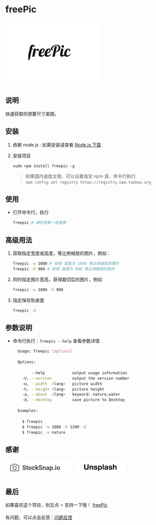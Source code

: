 # freePic

![freePic](./img/freepic.png)

## 说明

快速获取你想要尺寸美图。

## 安装
1. 依赖 node.js : 如需安装请查看 [Node.js 下载](https://nodejs.org/en/download/)

2. 安装项目

    ```
    sudo npm install freepic -g
    ```

    > 如果国内速度太慢，可以设置淘宝 npm 源，命令行执行  
    > `npm config set registry https://registry.npm.taobao.org`

## 使用

- 打开命令行，执行

    ```bash
    freepic # 随机获取一张美图
    ```

## 高级用法

1. 获取指定宽度或高度，等比例缩放的图片，例如：

    ```bash
    freepic -w 1080 # 获得 宽度为 1080 等比例缩放的图片
    freepic -h 900 # 获得 高度为 900 等比例缩放的图片
    ```

2. 同时指定图片宽高，获得裁切后的图片，例如
    ```bash
    freepic -w 1080 -h 900
    ```

3. 指定保存到桌面
    ```bash
    freepic -d
    ```

## 参数说明

- 命令行执行：`freepic --help` 查看参数详情

  ```bash
    Usage: freepic [options]

    Options:

          --help            output usage information
      -V, --version         output the version number
      -w, --width  <lang>   picture width
      -h, --height <lang>   picture height
      -a, --about  <lang>   keyword: nature,water
      -d, --desktop         save picture to Desktop

    Examples:

      $ freepic
      $ freepic -w 1600 -h 1200 -d
      $ freepic -a nature
  ```

## 感谢
<a href=""><img src="./img/StockSnap.png" style="height: 50px;border-radius: 10px;border: 1px solid #efefef;" /></a>
<a href=""><img src="./img/Unsplash.png" style="border: 1px solid #efefef;height: 50px;border-radius: 10px;" /></a>

## 最后

如果喜欢这个项目，别忘点 ⭐ 支持一下哦！ [freePic](https://github.com/boboidream/freePic)

有问题，可以点击反馈：[问题反馈](https://github.com/boboidream/freePic/issues)
